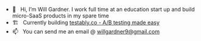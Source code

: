 - 👋 &nbsp; Hi, I’m Will Gardner. I work full time at an education start up and build micro-SaaS products in my spare time
- 🏗 &nbsp; Currently building [testably.co - A/B testing made easy](http://www.testably.co/ "testably.co - A/B testing made easy")
- 📫 &nbsp; You can send me an email @ willgardner9@gmail.com

<!---
willgardner9/willgardner9 is a ✨ special ✨ repository because its `README.md` (this file) appears on your GitHub profile.
You can click the Preview link to take a look at your changes.
--->
